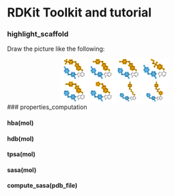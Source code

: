 # RDKit Toolkit and tutorial

### highlight_scaffold

Draw the picture like the following:

<div align=center>
<img src='./highlight_scaffold/output.png'width="50%"height="50%"align=center />
</div>
### properties_computation

#### hba(mol)

#### hdb(mol)

#### tpsa(mol)

#### sasa(mol)

#### compute_sasa(pdb_file)

